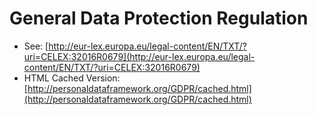 # General Data Protection Regulation

* See: [http://eur-lex.europa.eu/legal-content/EN/TXT/?uri=CELEX:32016R0679](http://eur-lex.europa.eu/legal-content/EN/TXT/?uri=CELEX:32016R0679)
* HTML Cached Version: [http://personaldataframework.org/GDPR/cached.html](http://personaldataframework.org/GDPR/cached.html)
